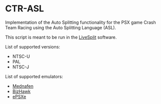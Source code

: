 # CTR-ASL
Implementation of the Auto Splitting functionality for the PSX game Crash Team Racing using the Auto Splitting Language (ASL).

This script is meant to be run in the [LiveSplit](https://github.com/LiveSplit/) software.

List of supported versions:
* NTSC-U
* PAL
* NTSC-J

List of supported emulators:
* [Mednafen](https://mednafen.github.io/)
* [BizHawk](https://github.com/TASVideos/BizHawk)
* [ePSXe](http://www.epsxe.com/download.php)